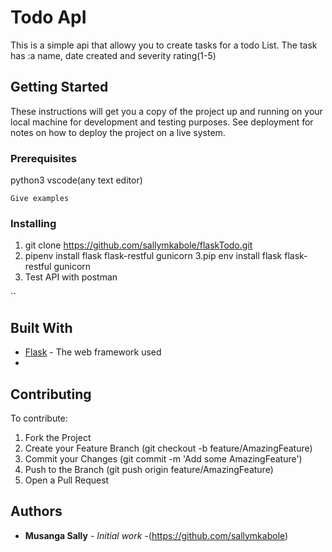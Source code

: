 # Todo ApI

This is a simple api that allowy you to create tasks for a todo List. The task has :a name, date created  and severity rating(1-5)                  

## Getting Started

These instructions will get you a copy of the project up and running on your local machine for development and testing purposes. See deployment for notes on how to deploy the project on a live system.

### Prerequisites

python3
vscode(any text editor)

```
Give examples
```

### Installing
1. git clone https://github.com/sallymkabole/flaskTodo.git
2. pipenv install flask flask-restful gunicorn
3.pip env install flask flask-restful gunicorn
4. Test API with postman




``


## Built With

* [Flask](https://flask.palletsprojects.com/) - The web framework used
*

## Contributing

To contribute:

1. Fork the Project
2. Create your Feature Branch (git checkout -b feature/AmazingFeature)
3. Commit your Changes (git commit -m 'Add some AmazingFeature')
4. Push to the Branch (git push origin feature/AmazingFeature)
5. Open a Pull Request



## Authors

* **Musanga Sally** - *Initial work* -(https://github.com/sallymkabole)


